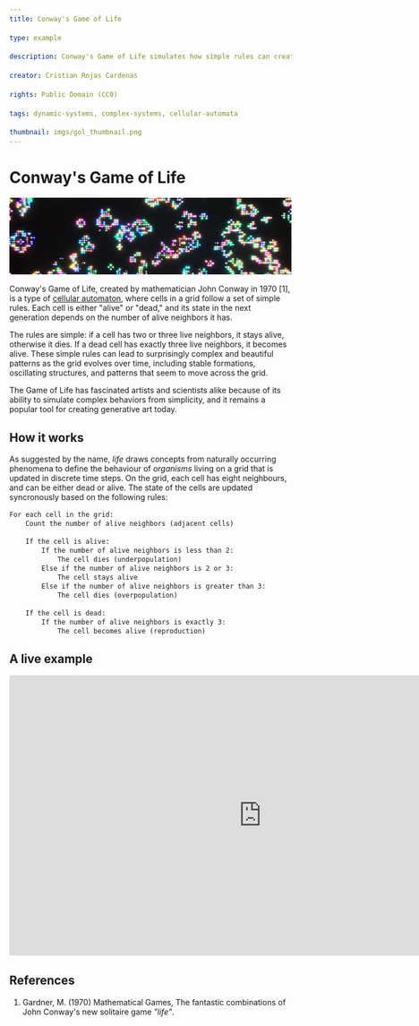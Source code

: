 ```yaml
---
title: Conway's Game of Life

type: example

description: Conway's Game of Life simulates how simple rules can create complex patterns. Despite its simplicity, the Game of Life has been used to explore complex behaviors in art, science, and nature.

creator: Cristian Rojas Cardenas

rights: Public Domain (CC0)

tags: dynamic-systems, complex-systems, cellular-automata

thumbnail: imgs/gol_thumbnail.png
---
```


# Conway's Game of Life

![Game of Life example](imgs/Conways-Game-of-Life2-small.jpg)

Conway's Game of Life, created by mathematician John Conway in 1970 [1], is a type of [cellular automaton](../../algorithms/cellular-automata/), where cells in a grid follow a set of simple rules. Each cell is either "alive" or "dead," and its state in the next generation depends on the number of alive neighbors it has.

The rules are simple: if a cell has two or three live neighbors, it stays alive, otherwise it dies. If a dead cell has exactly three live neighbors, it becomes alive. These simple rules can lead to surprisingly complex and beautiful patterns as the grid evolves over time, including stable formations, oscillating structures, and patterns that seem to move across the grid.

The Game of Life has fascinated artists and scientists alike because of its ability to simulate complex behaviors from simplicity, and it remains a popular tool for creating generative art today.

## How it works

As suggested by the name, _life_ draws concepts from naturally occurring phenomena to define the behaviour of _organisms_ living on a grid that is updated in discrete time steps. On the grid, each cell has eight neighbours, and can be either dead or alive. The state of the cells are updated syncronously based on the following rules:

```
For each cell in the grid:
    Count the number of alive neighbors (adjacent cells)

    If the cell is alive:
        If the number of alive neighbors is less than 2:
            The cell dies (underpopulation)
        Else if the number of alive neighbors is 2 or 3:
            The cell stays alive
        Else if the number of alive neighbors is greater than 3:
            The cell dies (overpopulation)

    If the cell is dead:
        If the number of alive neighbors is exactly 3:
            The cell becomes alive (reproduction)
```

## A live example

<iframe height="500" style="width: 900px" scrolling="no" title="Game of Life" src="https://codepen.io/crarojasca/embed/gOoXraW" frameborder="no" loading="lazy" allowtransparency="true" allowfullscreen="true"></iframe>

## References

1. Gardner, M. (1970) Mathematical Games, The fantastic combinations of John Conway's new solitaire game _"life"_.
